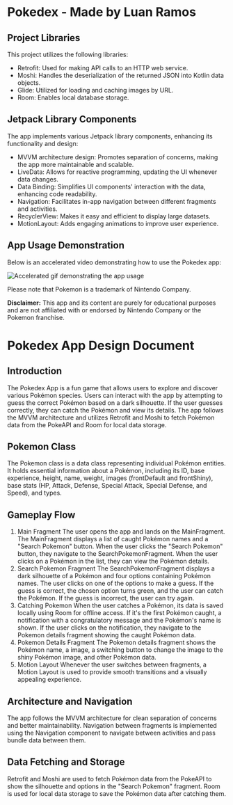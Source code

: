 # Pokedex - Made by Luan Ramos

## Project Libraries

This project utilizes the following libraries:

- Retrofit: Used for making API calls to an HTTP web service.
- Moshi: Handles the deserialization of the returned JSON into Kotlin data objects.
- Glide: Utilized for loading and caching images by URL.
- Room: Enables local database storage.

## Jetpack Library Components

The app implements various Jetpack library components, enhancing its functionality and design:

- MVVM architecture design: Promotes separation of concerns, making the app more maintainable and scalable.
- LiveData: Allows for reactive programming, updating the UI whenever data changes.
- Data Binding: Simplifies UI components' interaction with the data, enhancing code readability.
- Navigation: Facilitates in-app navigation between different fragments and activities.
- RecyclerView: Makes it easy and efficient to display large datasets.
- MotionLayout: Adds engaging animations to improve user experience.

## App Usage Demonstration

Below is an accelerated video demonstrating how to use the Pokedex app:

![Accelerated gif demonstrating the app usage](Pokedex_video.gif)

Please note that Pokemon is a trademark of Nintendo Company.

**Disclaimer:** This app and its content are purely for educational purposes and are not affiliated with or endorsed by Nintendo Company or the Pokemon franchise.

# Pokedex App Design Document

## Introduction
The Pokedex App is a fun game that allows users to explore and discover various Pokémon species. Users can interact with the app by attempting to guess the correct Pokémon based on a dark silhouette. If the user guesses correctly, they can catch the Pokémon and view its details. The app follows the MVVM architecture and utilizes Retrofit and Moshi to fetch Pokémon data from the PokeAPI and Room for local data storage.

## Pokemon Class
The Pokemon class is a data class representing individual Pokémon entities. It holds essential information about a Pokémon, including its ID, base experience, height, name, weight, images (frontDefault and frontShiny), base stats (HP, Attack, Defense, Special Attack, Special Defense, and Speed), and types.

## Gameplay Flow

1. Main Fragment
The user opens the app and lands on the MainFragment.
The MainFragment displays a list of caught Pokémon names and a "Search Pokemon" button.
When the user clicks the "Search Pokemon" button, they navigate to the SearchPokemonFragment.
When the user clicks on a Pokémon in the list, they can view the Pokémon details.
2. Search Pokemon Fragment
The SearchPokemonFragment displays a dark silhouette of a Pokémon and four options containing Pokémon names.
The user clicks on one of the options to make a guess.
If the guess is correct, the chosen option turns green, and the user can catch the Pokémon.
If the guess is incorrect, the user can try again.
3. Catching Pokemon
When the user catches a Pokémon, its data is saved locally using Room for offline access.
If it's the first Pokémon caught, a notification with a congratulatory message and the Pokémon's name is shown.
If the user clicks on the notification, they navigate to the Pokemon details fragment showing the caught Pokémon data.
4. Pokemon Details Fragment
The Pokemon details fragment shows the Pokémon name, a image, a switching button to change the image to the shiny Pokémon image, and other Pokémon data.
5. Motion Layout
Whenever the user switches between fragments, a Motion Layout is used to provide smooth transitions and a visually appealing experience.

## Architecture and Navigation

The app follows the MVVM architecture for clean separation of concerns and better maintainability.
Navigation between fragments is implemented using the Navigation component to navigate between activities and pass bundle data between them.

## Data Fetching and Storage

Retrofit and Moshi are used to fetch Pokémon data from the PokeAPI to show the silhouette and options in the "Search Pokemon" fragment.
Room is used for local data storage to save the Pokémon data after catching them.
